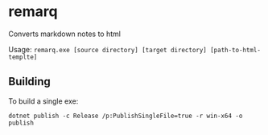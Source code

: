 # remarq

Converts markdown notes to html

Usage: `remarq.exe [source directory] [target directory] [path-to-html-templte]`

## Building

To build a single exe:

```
dotnet publish -c Release /p:PublishSingleFile=true -r win-x64 -o publish
```